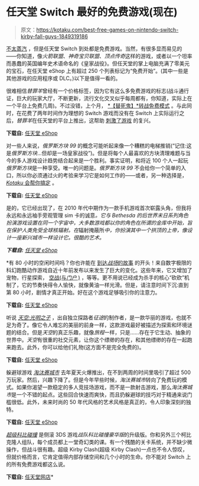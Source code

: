 # 任天堂 Switch 最好的免费游戏(现在)

> 原文：<https://kotaku.com/best-free-games-on-nintendo-switch-kirby-fall-guys-1849319186>

[不太蒸汽](https://kotaku.com/free-games-steam-long-weekend-ark-survival-evolved-word-1849078788) ，但是任天堂 Switch 到处都是免费游戏。当然，有很多显而易见的——你知道，像*火箭联盟*、*神奇宝贝联盟*、*顶点传奇*这样的游戏，或者以一个坦率而愚蠢的英国编年史术语命名的《皇家战役》。但任天堂的掌上电脑充满了零美元的宝石，在任天堂 eShop 上有超过 250 个列表标记为“免费开始”。(其中一些是其他游戏的应用程序或 DLC。)以下是值得一看的。

很难相信*替罪羊*曾经有一个价格标签，因为它有这么多免费游戏的标志(战斗通行证，巨大的玩家大厅，不断更新，流行文化交叉似乎每周都有，你知道，实际上在一个平台上免费几周)。不过没错，上个月， [*【替死鬼】*转战免费模式](https://kotaku.com/fall-guys-goes-free-to-play-servers-immediately-crash-1849093851) 。与此同时，在花费了两年时间作为理想的 Switch 游戏而没有在 Switch 上实际运行之后，*替罪羊*在任天堂的平台上推出，这帮助 [刺激了游戏](https://kotaku.com/fall-guys-free-to-play-skill-gap-switch-xbox-pc-ps4-1849175024) 的复兴。

**下载自:** [任天堂 eShop](https://www.nintendo.com/store/products/fall-guys-switch/)

对一些人来说，*俄罗斯方块 99* 的概念可能听起来像一个糟糕的电梯推销(“记住:这是*俄罗斯方块*…但却是一场皇家战役”)。但是将每个人最喜欢的方块清理难题与当今的多人游戏设计趋势结合起来是一个胜利。事实证明，和将近 100 个人一起玩*俄罗斯方块*是一种享受。唯一的问题是。*俄罗斯方块 99* 不会给你一个简单的入口，所以你必须通过火的考验来学习它是如何工作的——或者，另一种选择是， [*Kotaku* 会帮你搞定](https://kotaku.com/tetris-99-doesnt-have-a-tutorial-so-heres-what-you-need-1832626364) 。

**下载自:** [任天堂 eShop](https://www.nintendo.com/store/products/tetris-99-switch/)

是的，它已经出现了，在 2010 年代中期作为一款手机游戏首次崭露头角，但我将永远和永远袖手旁观管理 sim 卡的诚意[](https://kotaku.com/i-cant-stop-playing-fallout-shelter-1711784648)*。它与 Bethesda 的后世界末日系列角色扮演游戏设置在同一个宇宙中，大多数游戏都以你的角色在所谓的金库中开始，旨在保护人类免受全球核辐射。在*辐射掩蔽所*中，你扮演其中一个拱顶的上帝，像设计一座新兴城市一样设计它。很酷的艺术。*

***下载自:** [任天堂 eShop](https://www.nintendo.com/store/products/fallout-shelter-switch/)*

 *有 80 小时的空闲时间吗？你也许能在 [到达*战场*的故事](https://kotaku.com/warframes-big-twist-knocked-my-brain-clean-out-of-my-he-1844882545) 的开头！来自数字极限的科幻跑酷动作游戏自近十年前发布以来发生了巨大的变化。这些年来，它又增加了宠物，行星探索， [空战(与*门户* )](https://kotaku.com/warframes-new-spaceships-are-powered-by-portals-1836324060) ，等等。更不用说已经成为杀手的核心“砍砍”机制了，它的节奏快得令人愉快，就像黄油一样光滑。但是，请注意时间下沉:直到第 80 小时，剧情才真正开始。好在这个游戏足够吸引你的注意力。

**下载自:** [任天堂 eShop](https://www.nintendo.com/store/products/warframe-switch/)

听说 [*天空:光明之子*](https://kotaku.com/the-new-game-from-journey-s-creators-feels-like-a-dream-1836504159) ，出自独立探路者*征途*的制作者，是一款华丽的游戏，也就不足为奇了。像它令人难忘的美丽的前身一样，这款游戏最好被描述为探索和环境谜题的结合。但是*天空*的真正乐趣，就像*旅程*一样，只是……存在于它生动、抽象的世界中。*天空*有很重的社交元素，让你这个缥缈的存在，和其他缥缈的存在一起跑来跑去。此外，你可以给他们礼物(这方面不是完全免费的)。

**下载自:** [任天堂 eShop](https://www.nintendo.com/store/products/sky-children-of-the-light-switch/)

躲避球游戏 [*淘汰赛城市*](https://kotaku.com/knockout-city-is-actually-pretty-damn-fun-1846959079) 去年夏天火爆推出，在不到两周的时间里吸引了超过 500 万玩家。然后，兴趣下降了。但是今年早些时候，*淘汰赛城市*转向了免费玩的模式。如果你渴望一款稳定的多人竞技场游戏，而不是一款射击游戏，那么*淘汰赛城市*是一个不错的起点。这些回合快速而爽快，而且扔躲避球的技巧对于精通来说门槛很低。此外，未来时尚的 50 年代风格的艺术风格是真正的，令人印象深刻的独特。

**下载自:** [任天堂 eShop](https://www.nintendo.com/store/products/knockout-city-standard-edition-switch/)

[*超级科比碰撞*](https://kotaku.com/i-cant-see-myself-enjoying-the-new-kirby-game-much-long-1838004522) 是侧滚 3DS 游戏*战队科比碰撞豪华版*的升级版。你和另外三个柯比克隆人组队，每个成员都上一堂奇幻类的课。有一个残酷的关卡系统，并不缺少微操作，但战斗很有趣。超级 Kirby Clash(超级 Kirby Clash)一点也不令人惊叹，但就价格而言，它肯定值得内部存储空间和几个小时的生命。你不能对 Switch 上的所有免费游戏都这么说。

**下载自:** [任天堂网店](https://www.nintendo.com/store/products/super-kirby-clash-switch/)*